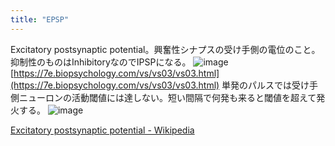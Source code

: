 ```yaml
---
title: "EPSP"
---
```


Excitatory postsynaptic potential。興奮性シナプスの受け手側の電位のこと。抑制性のものはInhibitoryなのでIPSPになる。
![image](https://gyazo.com/ed8a9fb7684e2bc05aa48bd88d55590f/thumb/1000) [https://7e.biopsychology.com/vs/vs03/vs03.html](https://7e.biopsychology.com/vs/vs03/vs03.html)
単発のパルスでは受け手側ニューロンの活動閾値には達しない。短い間隔で何発も来ると閾値を超えて発火する。
![image](https://gyazo.com/1fdfaa5afbad717fb5a2f61c5531ed44/thumb/1000)

[Excitatory postsynaptic potential - Wikipedia](https://en.wikipedia.org/wiki/Excitatory_postsynaptic_potential)